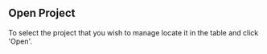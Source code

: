 ## Open Project

To select the project that you wish to manage locate it in the table and click
'Open'.
